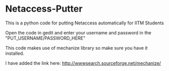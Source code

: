 # Netaccess-Putter
This is a python code for putting Netaccess automatically for IITM Students

Open the code in gedit and enter your username and password in the "PUT_USERNAME/PASSWORD_HERE"

This code makes use of mechanize library so make sure you have it installed.

I have added the link here:
http://wwwsearch.sourceforge.net/mechanize/
